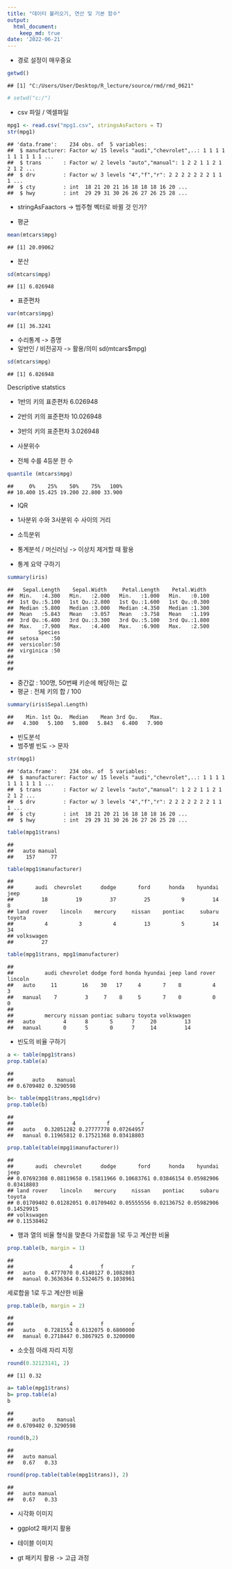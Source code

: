 ```yaml
---
title: "데이터 불러오기, 연산 및 기본 함수"
output:
  html_document:
    keep_md: true
date: '2022-06-21'
---
```




- 경로 설정이 매우중요


```r
getwd()
```

```
## [1] "C:/Users/User/Desktop/R_lecture/source/rmd/rmd_0621"
```

```r
# setwd("c:/")
```

- csv 파일 / 엑셀파일



```r
mpg1 <- read.csv("mpg1.csv", stringsAsFactors = T)
str(mpg1)
```

```
## 'data.frame':	234 obs. of  5 variables:
##  $ manufacturer: Factor w/ 15 levels "audi","chevrolet",..: 1 1 1 1 1 1 1 1 1 1 ...
##  $ trans       : Factor w/ 2 levels "auto","manual": 1 2 2 1 1 2 1 2 1 2 ...
##  $ drv         : Factor w/ 3 levels "4","f","r": 2 2 2 2 2 2 2 1 1 1 ...
##  $ cty         : int  18 21 20 21 16 18 18 18 16 20 ...
##  $ hwy         : int  29 29 31 30 26 26 27 26 25 28 ...
```

- stringAsFaactors -> 범주형 벡터로 바뀔 것 인가?

- 평균

```r
mean(mtcars$mpg)
```

```
## [1] 20.09062
```
- 분산

```r
sd(mtcars$mpg)
```

```
## [1] 6.026948
```
- 표준편차

```r
var(mtcars$mpg)
```

```
## [1] 36.3241
```


- 수리통계 -> 증명
- 일반인 / 비전공자 -> 활용/의미
sd(mtcars$mpg)

```r
sd(mtcars$mpg)
```

```
## [1] 6.026948
```

Descriptive statstics

- 1반의 키의 표준편차 6.026948
- 2반의 키의 표준편차 10.026948
- 3반의 키의 표준편차 3.026948

- 사분위수
- 전체 수를 4등분 한 수

```r
quantile (mtcars$mpg)
```

```
##     0%    25%    50%    75%   100% 
## 10.400 15.425 19.200 22.800 33.900
```

- IQR 
- 1사분위 수와 3사분위 수 사이의 거리

- 소득분위
- 통계분석 / 머신러닝 -> 이상치 제거할 때 활용


- 통계 요약 구하기

```r
summary(iris)
```

```
##   Sepal.Length    Sepal.Width     Petal.Length    Petal.Width   
##  Min.   :4.300   Min.   :2.000   Min.   :1.000   Min.   :0.100  
##  1st Qu.:5.100   1st Qu.:2.800   1st Qu.:1.600   1st Qu.:0.300  
##  Median :5.800   Median :3.000   Median :4.350   Median :1.300  
##  Mean   :5.843   Mean   :3.057   Mean   :3.758   Mean   :1.199  
##  3rd Qu.:6.400   3rd Qu.:3.300   3rd Qu.:5.100   3rd Qu.:1.800  
##  Max.   :7.900   Max.   :4.400   Max.   :6.900   Max.   :2.500  
##        Species  
##  setosa    :50  
##  versicolor:50  
##  virginica :50  
##                 
##                 
## 
```

- 중간값 : 100명, 50번째 키순에 해당하는 값
- 평균 : 전체 키의 합 / 100


```r
summary(iris$Sepal.Length)
```

```
##    Min. 1st Qu.  Median    Mean 3rd Qu.    Max. 
##   4.300   5.100   5.800   5.843   6.400   7.900
```

- 빈도분석
- 범주별 빈도 -> 문자


```r
str(mpg1)
```

```
## 'data.frame':	234 obs. of  5 variables:
##  $ manufacturer: Factor w/ 15 levels "audi","chevrolet",..: 1 1 1 1 1 1 1 1 1 1 ...
##  $ trans       : Factor w/ 2 levels "auto","manual": 1 2 2 1 1 2 1 2 1 2 ...
##  $ drv         : Factor w/ 3 levels "4","f","r": 2 2 2 2 2 2 2 1 1 1 ...
##  $ cty         : int  18 21 20 21 16 18 18 18 16 20 ...
##  $ hwy         : int  29 29 31 30 26 26 27 26 25 28 ...
```

```r
table(mpg1$trans)
```

```
## 
##   auto manual 
##    157     77
```

```r
table(mpg1$manufacturer)
```

```
## 
##       audi  chevrolet      dodge       ford      honda    hyundai       jeep 
##         18         19         37         25          9         14          8 
## land rover    lincoln    mercury     nissan    pontiac     subaru     toyota 
##          4          3          4         13          5         14         34 
## volkswagen 
##         27
```

```r
table(mpg1$trans, mpg1$manufacturer)
```

```
##         
##          audi chevrolet dodge ford honda hyundai jeep land rover lincoln
##   auto     11        16    30   17     4       7    8          4       3
##   manual    7         3     7    8     5       7    0          0       0
##         
##          mercury nissan pontiac subaru toyota volkswagen
##   auto         4      8       5      7     20         13
##   manual       0      5       0      7     14         14
```


- 빈도의 비율 구하기


```r
a <- table(mpg1$trans)
prop.table(a)
```

```
## 
##      auto    manual 
## 0.6709402 0.3290598
```

```r
b<- table(mpg1$trans,mpg1$drv)
prop.table(b)
```

```
##         
##                   4          f          r
##   auto   0.32051282 0.27777778 0.07264957
##   manual 0.11965812 0.17521368 0.03418803
```

```r
prop.table(table(mpg1$manufacturer))
```

```
## 
##       audi  chevrolet      dodge       ford      honda    hyundai       jeep 
## 0.07692308 0.08119658 0.15811966 0.10683761 0.03846154 0.05982906 0.03418803 
## land rover    lincoln    mercury     nissan    pontiac     subaru     toyota 
## 0.01709402 0.01282051 0.01709402 0.05555556 0.02136752 0.05982906 0.14529915 
## volkswagen 
## 0.11538462
```

- 행과 열의 비율 형식을 맞춘다
가로합을 1로 두고 계산한 비율

```r
prop.table(b, margin = 1) 
```

```
##         
##                  4         f         r
##   auto   0.4777070 0.4140127 0.1082803
##   manual 0.3636364 0.5324675 0.1038961
```
세로합을 1로 두고 계산한 비율

```r
prop.table(b, margin = 2) 
```

```
##         
##                  4         f         r
##   auto   0.7281553 0.6132075 0.6800000
##   manual 0.2718447 0.3867925 0.3200000
```

- 소숫점 아래 자리 지정


```r
round(0.32123141, 2)
```

```
## [1] 0.32
```

```r
a= table(mpg1$trans)
b= prop.table(a)
b
```

```
## 
##      auto    manual 
## 0.6709402 0.3290598
```

```r
round(b,2)
```

```
## 
##   auto manual 
##   0.67   0.33
```

```r
round(prop.table(table(mpg1$trans)), 2)
```

```
## 
##   auto manual 
##   0.67   0.33
```


- 시각화 이미지
- ggplot2 패키지 활용

- 테이블 이미지
- gt 패키지 활용 -> 고급 과정

